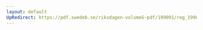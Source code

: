```yaml
---
layout: default
UpRedirect: https://pdf.swedeb.se/riksdagen-volumeG-pdf/199091/reg_199091/reg_199091_1087.pdf
---
```

